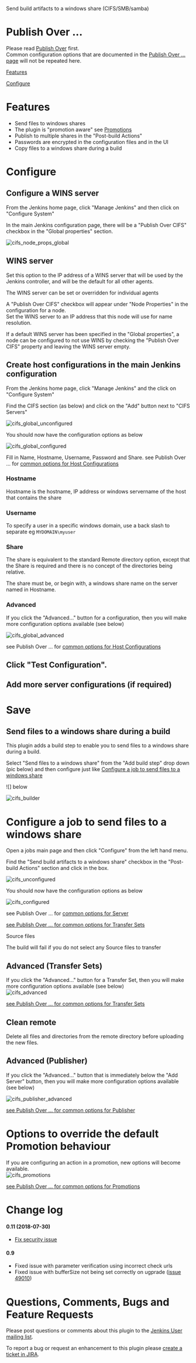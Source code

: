 Send build artifacts to a windows share (CIFS/SMB/samba)

# Publish Over ...

Please read [Publish Over](https://plugins.jenkins.io/publish-over/) first.  
Common configuration options that are documented in the [Publish Over ... page](https://plugins.jenkins.io/publish-over/) will not be repeated here.

[Features](https://plugins.jenkins.io/publish-over/#overview)

[Configure](https://plugins.jenkins.io/publish-over/#configuration)

# Features

-   Send files to windows shares
-   The plugin is "promotion aware" see
    [Promotions](https://plugins.jenkins.io/publish-over/#promotions)
-   Publish to multiple shares in the "Post-build Actions"
-   Passwords are encrypted in the configuration files and in the UI
-   Copy files to a windows share during a build

# Configure

## Configure a WINS server

From the Jenkins home page, click "Manage Jenkins" and then click on "Configure System"

In the main Jenkins configuration page, there will be a "Publish Over CIFS" checkbox in the "Global properties" section.

![cifs_node_props_global](docs/images/cifs_node_props_global.png)

## WINS server

Set this option to the IP address of a WINS server that will be used by the Jenkins controller, and will be the default for all other agents.

The WINS server can be set or overridden for individual agents

A "Publish Over CIFS" checkbox will appear under "Node Properties" in the configuration for a node.  
Set the WINS server to an IP address that this node will use for name
resolution.

If a default WINS server has been specified in the "Global properties", a node can be configured to not use WINS by checking the "Publish Over CIFS" property and leaving the WINS server empty.

## Create host configurations in the main Jenkins configuration

From the Jenkins home page, click "Manage Jenkins" and the click on "Configure System"

Find the CIFS section (as below) and click on the "Add" button next to "CIFS Servers"

![cifs_global_unconfigured](docs/images/cifs_global_unconfigured.png)

You should now have the configuration options as below

![cifs_global_configured](docs/images/cifs_global_configured.png)

Fill in Name, Hostname, Username, Password and Share. see Publish Over ... for [common options for Host
Configurations](https://plugins.jenkins.io/publish-over/#host)

### Hostname

Hostname is the hostname, IP address or windows servername of the host that contains the share

### Username

To specify a user in a specific windows domain, use a back slash to separate eg `MYDOMAIN\myuser`

### Share

The share is equivalent to the standard Remote directory option, except that the Share is required and there is no concept of the directories being relative.

The share must be, or begin with, a windows share name on the server named in Hostname.

### Advanced

If you click the "Advanced..." button for a configuration, then you will make more configuration options available (see below)

![cifs_global_advanced](docs/images/cifs_global_advanced.png)

see Publish Over ... for [common options for Host Configurations](https://plugins.jenkins.io/publish-over/#host)

## Click "Test Configuration".

## Add more server configurations (if required)

# Save

## Send files to a windows share during a build

This plugin adds a build step to enable you to send files to a windows share during a build.

Select "Send files to a windows share" from the "Add build step" drop down (pic below) and then configure just like [Configure a job to send files to a windows share](#configure-a-job-to-send-files-to-a-windows-share)

![]
below

![cifs_builder](docs/images/cifs_builder.png)

# Configure a job to send files to a windows share

Open a jobs main page and then click "Configure" from the left hand menu.

Find the "Send build artifacts to a windows share" checkbox in the "Post-build Actions" section and click in the box.

![cifs_unconfigured](docs/images/cifs_unconfigured.png)

You should now have the configuration options as below

![cifs_configured](docs/images/cifs_configured.png)

see Publish Over ... for [common options for Server](https://plugins.jenkins.io/publish-over/#server)

[see Publish Over ... for common options for Transfer Sets](https://plugins.jenkins.io/publish-over/#transfer-set)

Source files

The build will fail if you do not select any Source files to transfer

## Advanced (Transfer Sets)

If you click the "Advanced..." button for a Transfer Set, then you will make more configuration options available (see below)  
![cifs_advanced](docs/images/cifs_advanced.png)

[see Publish Over ... for common options for Transfer
Sets](https://plugins.jenkins.io/publish-over/#transfer-set)

## Clean remote

Delete all files and directories from the remote directory before uploading the new files.

## Advanced (Publisher)

If you click the "Advanced..." button that is immediately below the "Add Server" button, then you will make more configuration options available (see below)

![cifs_publisher_advanced](docs/images/cifs_publisher_advanced.png)

[see Publish Over ... for common options for
Publisher](https://plugins.jenkins.io/publish-over/#publisher)

# Options to override the default Promotion behaviour

If you are configuring an action in a promotion, new options will become available.  
![cifs_promotions](docs/images/cifs_promotions.png)

[see Publish Over ... for common options for Promotions](https://plugins.jenkins.io/publish-over/#promotions)

# Change log

#### 0.11 (2018-07-30)

-   [Fix security
    issue](https://jenkins.io/security/advisory/2018-07-30/#SECURITY-975)

#### 0.9

-   Fixed issue with parameter verification using incorrect check urls
-   Fixed issue with bufferSize not being set correctly on ugprade
    ([issue
    49010](https://issues.jenkins.io/browse/JENKINS-49010))  
      

# Questions, Comments, Bugs and Feature Requests

Please post questions or comments about this plugin to the [Jenkins User mailing list](http://www.jenkins.io/content/mailing-lists).

To report a bug or request an enhancement to this plugin please [create a ticket in JIRA](https://www.jenkins.io/participate/report-issue/redirect/#15850).